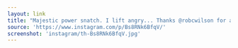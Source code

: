```yaml
---
layout: link
title: "Majestic power snatch. I lift angry... Thanks @robcwilson for another great capture. #snatch #belly #organicweightbelt"
source: 'https://www.instagram.com/p/Bs8RNk6BfqV/'
screenshot: 'instagram/th-Bs8RNk6BfqV.jpg'
---
```


